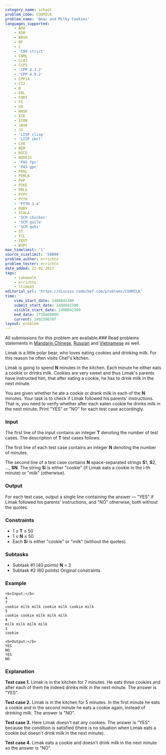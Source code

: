 ```yaml
---
category_name: school
problem_code: COOMILK
problem_name: 'Bear and Milky Cookies'
languages_supported:
    - ADA
    - ASM
    - BASH
    - BF
    - C
    - 'C99 strict'
    - CAML
    - CLOJ
    - CLPS
    - 'CPP 4.3.2'
    - 'CPP 4.9.2'
    - CPP14
    - CS2
    - D
    - ERL
    - FORT
    - FS
    - GO
    - HASK
    - ICK
    - ICON
    - JAVA
    - JS
    - 'LISP clisp'
    - 'LISP sbcl'
    - LUA
    - NEM
    - NICE
    - NODEJS
    - 'PAS fpc'
    - 'PAS gpc'
    - PERL
    - PERL6
    - PHP
    - PIKE
    - PRLG
    - PYPY
    - PYTH
    - 'PYTH 3.4'
    - RUBY
    - SCALA
    - 'SCM chicken'
    - 'SCM guile'
    - 'SCM qobi'
    - ST
    - TCL
    - TEXT
    - WSPC
max_timelimit: '1'
source_sizelimit: '50000'
problem_author: errichto
problem_tester: errichto
date_added: 22-02-2017
tags:
    - cakewalk
    - errichto
    - ltime45
editorial_url: 'https://discuss.codechef.com/problems/COOMILK'
time:
    view_start_date: 1488042300
    submit_start_date: 1488042300
    visible_start_date: 1488042300
    end_date: 1735669800
    current: 1492506707
layout: problem
---
```

All submissions for this problem are available.###  Read problems statements in [Mandarin Chinese](http://www.codechef.com/download/translated/LTIME45/mandarin/COOMILK.pdf), [Russian](http://www.codechef.com/download/translated/LTIME45/russian/COOMILK.pdf) and [Vietnamese](http://www.codechef.com/download/translated/LTIME45/vietnamese/COOMILK.pdf) as well.

Limak is a little polar bear, who loves eating cookies and drinking milk. For this reason he often visits Chef's kitchen.

Limak is going to spend **N** minutes in the kitchen. Each minute he either eats a cookie or drinks milk. Cookies are very sweet and thus Limak's parents have instructed him, that after eating a cookie, he has to drink milk in the next minute.

You are given whether he ate a cookie or drank milk in each of the **N** minutes. Your task is to check if Limak followed his parents' instructions. That is, you need to verify whether after each eaten cookie he drinks milk in the next minute. Print "YES" or "NO" for each test case accordingly.

### Input

The first line of the input contains an integer **T** denoting the number of test cases. The description of **T** test cases follows.

The first line of each test case contains an integer **N** denoting the number of minutes.

The second line of a test case contains **N** space-separated strings **S**1, **S**2, ..., **SN**. The string **S**i is either "cookie" (if Limak eats a cookie in the i-th minute) or "milk" (otherwise).

### Output

For each test case, output a single line containing the answer — "YES" if Limak followed his parents' instructions, and "NO" otherwise, both without the quotes.

### Constraints

- 1 ≤ **T** ≤ 50
- 1 ≤ **N** ≤ 50
- Each **S**i is either "cookie" or "milk" (without the quotes).

### Subtasks

- Subtask #1 (40 points) **N** = 2
- Subtask #2 (60 points) Original constraints

### Example

```
<b>Input:</b>
4
7
cookie milk milk cookie milk cookie milk
5
cookie cookie milk milk milk
4
milk milk milk milk
1
cookie

<b>Output:</b>
YES
NO
YES
NO
```
### Explanation

**Test case 1.** Limak is in the kitchen for 7 minutes. He eats three cookies and after each of them he indeed drinks milk in the next minute. The answer is "YES".

**Test case 2.** Limak is in the kitchen for 5 minutes. In the first minute he eats a cookie and in the second minute he eats a cookie again, instead of drinking milk. The answer is "NO".

**Test case 3.** Here Limak doesn't eat any cookies. The answer is "YES" because the condition is satisfied (there is no situation when Limak eats a cookie but doesn't drink milk in the next minute).

**Test case 4.** Limak eats a cookie and doesn't drink milk in the next minute so the answer is "NO".